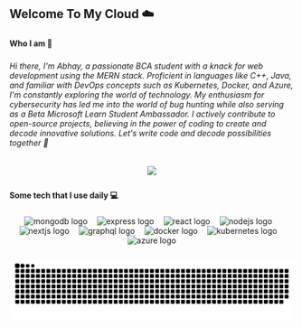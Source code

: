 <h2 align="left">Welcome To My Cloud ☁️</h2>

###

<h4 align="left">Who I am 🤔</h4>

###

<h6 align="left">Hi there, I'm Abhay, a passionate BCA student with a knack for web development using the MERN stack. Proficient in languages like C++, Java, and familiar with DevOps concepts such as Kubernetes, Docker, and Azure, I'm constantly exploring the world of technology. My enthusiasm for cybersecurity has led me into the world of bug hunting while also serving as a Beta Microsoft Learn Student Ambassador. I actively contribute to open-source projects, believing in the power of coding to create and decode innovative solutions. Let's write code and decode possibilities together 🚀</h6>

###

<div align="center">
  <img height="200" src="https://i.imgflip.com/65efzo.gif"  />
</div>

###

<h4 align="left">Some tech that I use daily 💻</h4>

###

<div align="center">
  <img src="https://skillicons.dev/icons?i=mongodb" height="18" alt="mongodb logo"  />
  <img width="9" />
  <img src="https://skillicons.dev/icons?i=express" height="18" alt="express logo"  />
  <img width="9" />
  <img src="https://cdn.jsdelivr.net/gh/devicons/devicon/icons/react/react-original.svg" height="18" alt="react logo"  />
  <img width="9" />
  <img src="https://skillicons.dev/icons?i=nodejs" height="18" alt="nodejs logo"  />
  <img width="9" />
  <img src="https://skillicons.dev/icons?i=nextjs" height="18" alt="nextjs logo"  />
  <img width="9" />
  <img src="https://skillicons.dev/icons?i=graphql" height="18" alt="graphql logo"  />
  <img width="9" />
  <img src="https://skillicons.dev/icons?i=docker" height="18" alt="docker logo"  />
  <img width="9" />
  <img src="https://skillicons.dev/icons?i=kubernetes" height="18" alt="kubernetes logo"  />
  <img width="9" />
  <img src="https://skillicons.dev/icons?i=azure" height="18" alt="azure logo"  />
</div>

###

<img src="https://raw.githubusercontent.com/professorabhay/professorabhay/output/snake.svg" alt="Snake animation" />

###
